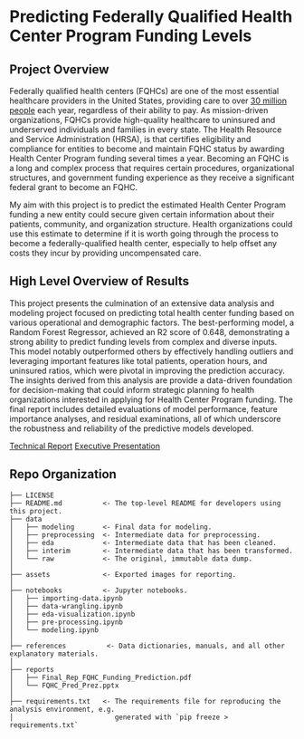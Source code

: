 # Predicting Federally Qualified Health Center Program Funding Levels

## Project Overview
Federally qualified health centers (FQHCs) are one of the most essential healthcare providers in the United States, providing care to over [30 million people](https://bphc.hrsa.gov/about-health-center-program/impact-health-center-program) each year, regardless of their ability to pay. As mission-driven organizations, FQHCs provide high-quality healthcare to uninsured and underserved individuals and families in every state. The Health Resource and Service Administration (HRSA), is that certifies eligibility and compliance for entities to become and maintain FQHC status by awarding Health Center Program funding several times a year. Becoming an FQHC is a long and complex process that requires certain procedures, organizational structures, and government funding experience as they receive a significant federal grant to become an FQHC. 

My aim with this project is to predict the estimated Health Center Program funding a new entity could secure given certain information about their patients, community, and organization structure. Health organizations could use this estimate to determine if it is worth going through the process to become a federally-qualified health center, especially to help offset any costs they incur by providing uncompensated care. 

## High Level Overview of Results
This project presents the culmination of an extensive data analysis and modeling project focused on predicting total health center funding based on various operational and demographic factors. The best-performing model, a Random Forest Regressor, achieved an R2 score of 0.648, demonstrating a strong ability to predict funding levels from complex and diverse inputs. This model notably outperformed others by effectively handling outliers and leveraging important features like total patients, operation hours, and uninsured ratios, which were pivotal in improving the prediction accuracy. The insights derived from this analysis are provide a data-driven foundation for decision-making that could inform strategic planning fo health organizations interested in applying for Health Center Program funding. The final report includes detailed evaluations of model performance, feature importance analyses, and residual examinations, all of which underscore the robustness and reliability of the predictive models developed.

[Technical Report](https://github.com/dezertdweller/capstone-project-fqhc-model/blob/main/reports/Predicting%20Federally%20Qualified%20Health%20Center%20Program%20Funding%20Levels.pdf)
[Executive Presentation](https://github.com/dezertdweller/capstone-project-fqhc-model/blob/main/reports/Predicting%20Health%20Center%20Program%20Funding.pdf)

## Repo Organization
```
├── LICENSE
├── README.md          <- The top-level README for developers using this project.
├── data
│   ├── modeling       <- Final data for modeling.
│   ├── preprocessing  <- Intermediate data for preprocessing.
│   ├── eda            <- Intermediate data that has been cleaned.
│   ├── interim        <- Intermediate data that has been transformed.
│   └── raw            <- The original, immutable data dump.
│
├── assets             <- Exported images for reporting.
│
├── notebooks          <- Jupyter notebooks. 
│   ├── importing-data.ipynb
│   ├── data-wrangling.ipynb
│   ├── eda-visualization.ipynb
│   ├── pre-processing.ipynb
│   └── modeling.ipynb 
│
├── references          <- Data dictionaries, manuals, and all other explanatory materials.
│
├── reports
│   ├── Final_Rep_FQHC_Funding_Prediction.pdf
│   └── FQHC_Pred_Prez.pptx 
│                      
├── requirements.txt   <- The requirements file for reproducing the analysis environment, e.g.
│                         generated with `pip freeze > requirements.txt`
```
